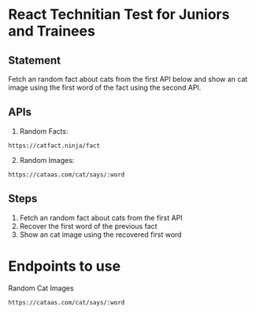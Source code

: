 # React Technitian Test for Juniors and Trainees

## Statement

Fetch an random fact about cats from the first API below and show an cat image using the first word of the fact using the second API.

## APIs

1. Random Facts:

```
https://catfact.ninja/fact
```

2. Random Images:

```
https://cataas.com/cat/says/:word
```

## Steps

1. Fetch an random fact about cats from the first API
2. Recover the first word of the previous fact
3. Show an cat image using the recovered first word

# Endpoints to use

Random Cat Images
```
https://cataas.com/cat/says/:word
```
